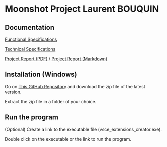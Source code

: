 # Moonshot Project Laurent BOUQUIN

## Documentation

[Functional Specifications](https://github.com/laurentbouquin/ALGOSUP_Moonshot_Project/tree/main/Docs/Functional_Specifications.md)

[Technical Specifications](https://github.com/laurentbouquin/ALGOSUP_Moonshot_Project/tree/main/Docs/Technical_Specifications.md)

[Project Report (PDF)](https://github.com/laurentbouquin/ALGOSUP_Moonshot_Project/tree/main/Docs/Project_Report.pdf) / [Project Report (Markdown)](https://github.com/laurentbouquin/ALGOSUP_Moonshot_Project/tree/main/Docs/Project_Report.md)


## Installation (Windows)

Go on [This GitHub Repository](https://github.com/laurentbouquin/ALGOSUP_Moonshot_Project/releases) and download the zip file of the latest version.

Extract the zip file in a folder of your choice.

## Run the program

(Optional) Create a link to the executable file (vsce_extensions_creator.exe).

Double click on the executable or the link to run the program.
